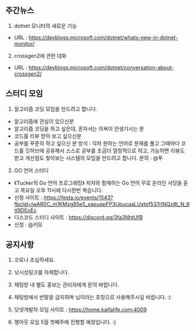 ## 주간뉴스
1) dotnet 모니터의 새로운 기능
- URL : https://devblogs.microsoft.com/dotnet/whats-new-in-dotnet-monitor/

2) crossgen2에 관한 대화
- URL : https://devblogs.microsoft.com/dotnet/conversation-about-crossgen2/

## 스터디 모임
1) 알고리즘 코딩 모임을 만드려고 합니다.
- 알고리즘에 관심이 있으신분
- 알고리즘 코딩을 하고 싶은데, 혼자서는 의욕이 안생기시는 분
- 코드를 리뷰 받아 보고 싶으신분 
- 공부를 꾸준히 하고 싶으신 분
방식 : 각자 원하는 언어로 문제를 풀고 그때마다 코드를 
깃허브에 공유해서 스스로 공부를 조금더 열정적으로 하고, 
가능하면 리뷰도 받고 개선점도 찾아보는 시스템의 모임을 
만드려고 합니다.
문의 : @푸  

2) GO 언어 스터디
- 《Tucker의 Go 언어 프로그래밍》 저자와 함께하는 Go 언어 무료 온라인 서당을 듣고 목요일 오후 11시에 다시한번 복습니다.
- 신청 사이트 : https://festa.io/events/1543?fbclid=IwAR0C_m1KMzg85e5_xapuqpFP3UpucaaLUxtof537rlNQz8t_N_6tI9DEoEc
- 디스코드 스터디 사이트 : https://discord.gg/3fa3NhtUfB
- 신청 : @키모 

## 공지사항

1) 코로나 조심하세요.

2) 낚시성링크를 자제합니다.

3) 채팅방 내 별도 홍보는 관리자에게 문의 바랍니다. 

4) 채팅방에서 반말을 금지하며 님이라는 호칭으로 사용해주시길 바랍니다. :)

5) 닷넷개발자 모임 사이트 : https://home.kaifalife.com:4009

6) 행아웃 모임 5월 첫째주에 진행할 예정입니다. :)
